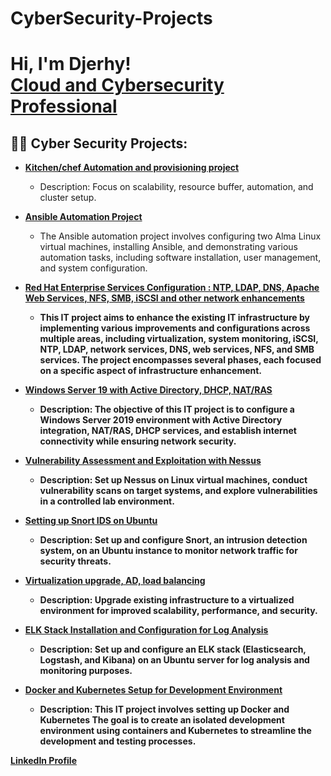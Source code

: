 # CyberSecurity-Projects
<h1>Hi, I'm Djerhy! <br/><a href="https://github.com/your-github-jbdjerhy">Cloud and Cybersecurity Professional</a></h1>

<h2>👨‍💻 Cyber Security Projects:</h2>

- [<b>Kitchen/chef Automation and provisioning project</b>](https://github.com/jbdjerhy/Chef_kitchen_automation/tree/main)
  - Description: Focus on scalability, resource buffer, automation, and cluster setup.

- [<b>Ansible Automation Project</b>](https://github.com/jbdjerhy/Ansible)
  - The Ansible automation project involves configuring two Alma Linux virtual machines, installing Ansible, and demonstrating various automation tasks, including software installation, user management, and system configuration.

 - [<b>Red Hat Enterprise Services Configuration : NTP, LDAP, DNS, Apache Web Services, NFS, SMB, iSCSI and other network enhancements<b>](https://github.com/jbdjerhy/RedHat_Advanced_Services_Configuration)  
   - This IT project aims to enhance the existing IT infrastructure by implementing various improvements and configurations across multiple areas, including virtualization, system monitoring, iSCSI, NTP, LDAP, network services, DNS, web services, NFS, and SMB services. The project encompasses several phases, each focused on a specific aspect of infrastructure enhancement.

- [<b>Windows Server 19 with Active Directory, DHCP, NAT/RAS</b>](https://github.com/jbdjerhy/Active-Directory_WinServer/tree/main)
  - Description: The objective of this IT project is to configure a Windows Server 2019 environment with Active Directory integration, NAT/RAS, DHCP services, and establish internet connectivity while ensuring network security.
  
- [<b>Vulnerability Assessment and Exploitation with Nessus</b>](https://github.com/jbdjerhy/Nessus/blob/main/README.md)
  - Description: Set up Nessus on Linux virtual machines, conduct vulnerability scans on target systems, and explore vulnerabilities in a controlled lab environment.
 
- [<b>Setting up Snort IDS on Ubuntu</b>](https://github.com/jbdjerhy/Snort)
  - Description: Set up and configure Snort, an intrusion detection system, on an Ubuntu instance to monitor network traffic for security threats.
  
- [<b>Virtualization upgrade, AD, load balancing</b>](https://github.com/jbdjerhy/Virtualization_Load_balancing_scalability/tree/main)
  - Description: Upgrade existing infrastructure to a virtualized environment for improved scalability, performance, and security.
  
- [<b>ELK Stack Installation and Configuration for Log Analysis</b>](https://github.com/jbdjerhy/ELK_Stack/tree/main)
  - Description: Set up and configure an ELK stack (Elasticsearch, Logstash, and Kibana) on an Ubuntu server for log analysis and monitoring purposes.
    

- [<b>Docker and Kubernetes Setup for Development Environment</b>](https://github.com/jbdjerhy/Docker_Kubernetes)
  - Description: This IT project involves setting up Docker and Kubernetes  The goal is to create an isolated development environment using containers and Kubernetes to streamline the development and testing processes.



[LinkedIn Profile](https://www.linkedin.com/in/djerhyjnbaptiste/)
